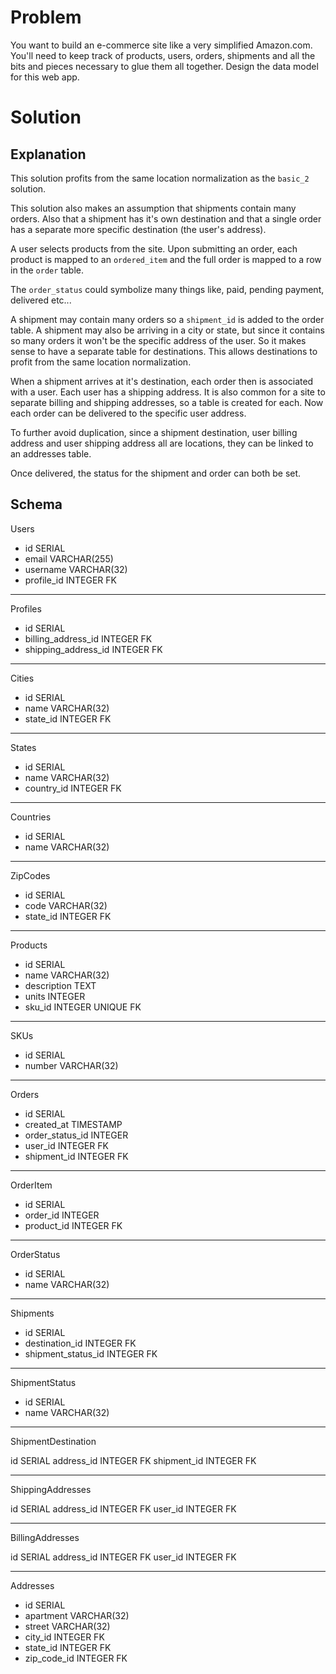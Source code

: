 # Problem

You want to build an e-commerce site like a very simplified Amazon.com. You'll need to keep track of products, users, orders, shipments and all the bits and pieces necessary to glue them all together. Design the data model for this web app.

# Solution

## Explanation

This solution profits from the same location normalization as the `basic_2` solution.

This solution also makes an assumption that shipments contain many orders. Also that a shipment has it's own destination and that a single order has a separate more specific destination (the user's address).

A user selects products from the site. Upon submitting an order, each product is mapped to an `ordered_item` and the full order is mapped to a row in the `order` table.

The `order_status` could symbolize many things like, paid, pending payment, delivered etc...

A shipment may contain many orders so a `shipment_id` is added to the order table. A shipment may also be arriving in a city or state, but since it contains so many orders it won't be the specific address of the user. So it makes sense to have a separate table for destinations. This allows destinations to profit from the same location normalization.

When a shipment arrives at it's destination, each order then is associated with a user. Each user has a shipping address. It is also common for a site to separate billing and shipping addresses, so a table is created for each. Now each order can be delivered to the specific user address.

To further avoid duplication, since a shipment destination, user billing address and user shipping address all are locations, they can be linked to an addresses table.

Once delivered, the status for the shipment and order can both be set.

## Schema

Users

- id SERIAL
- email VARCHAR(255)
- username VARCHAR(32)
- profile_id INTEGER FK

---

Profiles

- id SERIAL
- billing_address_id INTEGER FK
- shipping_address_id INTEGER FK

---

Cities

- id SERIAL
- name VARCHAR(32)
- state_id INTEGER FK

---

States

- id SERIAL
- name VARCHAR(32)
- country_id INTEGER FK

---

Countries

- id SERIAL
- name VARCHAR(32)

---

ZipCodes

- id SERIAL
- code VARCHAR(32)
- state_id INTEGER FK

---

Products

- id SERIAL
- name VARCHAR(32)
- description TEXT
- units INTEGER
- sku_id INTEGER UNIQUE FK

---

SKUs

- id SERIAL
- number VARCHAR(32)

---

Orders

- id SERIAL
- created_at TIMESTAMP
- order_status_id INTEGER
- user_id INTEGER FK
- shipment_id INTEGER FK

---

OrderItem

- id SERIAL
- order_id INTEGER
- product_id INTEGER FK

---

OrderStatus

- id SERIAL
- name VARCHAR(32)

---

Shipments

- id SERIAL
- destination_id INTEGER FK
- shipment_status_id INTEGER FK

---

ShipmentStatus

- id SERIAL
- name VARCHAR(32)

---

ShipmentDestination

id SERIAL
address_id INTEGER FK
shipment_id INTEGER FK

---

ShippingAddresses

id SERIAL
address_id INTEGER FK
user_id INTEGER FK

---

BillingAddresses

id SERIAL
address_id INTEGER FK
user_id INTEGER FK

---

Addresses

- id SERIAL
- apartment VARCHAR(32)
- street VARCHAR(32)
- city_id INTEGER FK
- state_id INTEGER FK
- zip_code_id INTEGER FK



